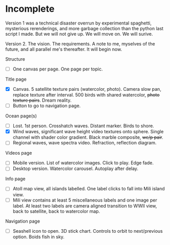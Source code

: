 # Incomplete

Version 1 was a technical disaster overrun by experimental spaghetti, mysterious rerenderings, and more garbage collection than the python last script I made. But we will not give up. We will move on. We will surive.

Version 2. The vision. The requirements. A note to me, myselves of the future, and all parallel me's thereafter. It will begin now.

Structure

- [ ] One canvas per page. One page per topic.

Title page

- [x] Canvas. 5 satellite texture pairs (watercolor, photo). Camera slow pan, replace texture after interval. 500 birds with shared watercolor, ~~photo texture pairs~~. Dream reality.
- [ ] Button to go to navigation page.

Ocean page(s)

- [ ] Lost. 1st person. Crosshatch waves. Distant marker. Birds to shore.
- [X] Wind waves, significant wave height video textures onto sphere. Single channel with shader color gradient. Black marble composite, ~~wc/p pair~~.
- [ ] Regional waves, wave spectra video. Refraction, reflection diagram.

Videos page

- [ ] Mobile version. List of watercolor images. Click to play. Edge fade.
- [ ] Desktop version. Watercolor carousel. Autoplay after delay.

Info page

- [ ] Atoll map view, all islands labelled. One label clicks to fall into Mili island view.
- [ ] Mili view contains at least 5 miscellaneous labels and one image per label. At least two labels are camera aligned transition to WWII view, back to satellite, back to watercolor map.

Navigation page

- [ ] Seashell icon to open. 3D stick chart. Controls to orbit to next/previous option. Boids fish in sky.
